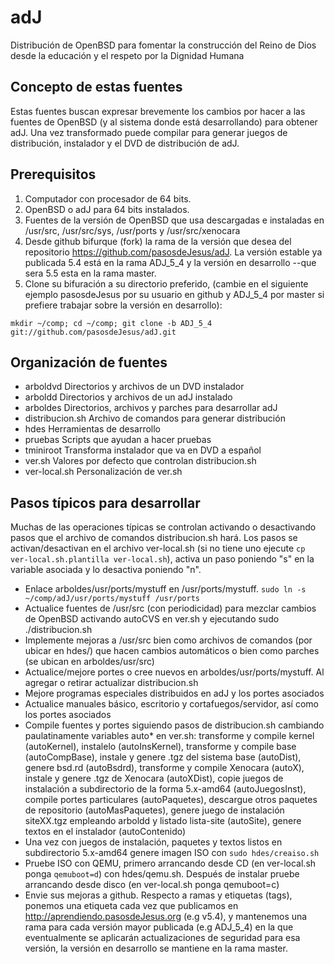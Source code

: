 adJ
===

Distribución de OpenBSD para fomentar la construcción del Reino de Dios 
desde la educación y el respeto por la Dignidad Humana


Concepto de estas fuentes
-------------------------

Estas fuentes buscan expresar brevemente los cambios por hacer a las fuentes de OpenBSD (y al sistema donde está desarrollando) para obtener adJ.  Una vez transformado puede compilar para generar juegos de distribución, instalador y el DVD de distribución de adJ.


Prerequisitos
-------------

1. Computador con procesador de 64 bits.
2. OpenBSD o adJ para 64 bits instalados.
3. Fuentes de la versión de OpenBSD que usa descargadas e instaladas en /usr/src, /usr/src/sys, /usr/ports y /usr/src/xenocara
4. Desde github bifurque (fork) la rama de la versión que desea del repositorio https://github.com/pasosdeJesus/adJ.  La versión estable ya publicada 5.4 está en la rama ADJ_5_4 y la versión en desarrollo --que sera 5.5 esta en la rama master.
4. Clone su bifuración a su directorio preferido, (cambie en el siguiente ejemplo pasosdeJesus por su usuario en github y ADJ_5_4 por master si prefiere trabajar sobre la versión en desarrollo):
```
mkdir ~/comp; cd ~/comp; git clone -b ADJ_5_4 git://github.com/pasosdeJesus/adJ.git
```


Organización de fuentes
-----------------------

- arboldvd   Directorios y archivos de un DVD instalador
- arboldd    Directorios y archivos de un adJ instalado
- arboldes   Directorios, archivos y parches para desarrollar adJ
- distribucion.sh	Archivo de comandos para generar distribución
- hdes       Herramientas de desarrollo
- pruebas    Scripts que ayudan a hacer pruebas
- tminiroot  Transforma instalador que va en DVD a español
- ver.sh     Valores por defecto que controlan distribucion.sh
- ver-local.sh		Personalización de ver.sh



Pasos típicos para desarrollar
------------------------------

Muchas de las operaciones típicas se controlan activando o desactivando pasos 
que el archivo de comandos distribucion.sh hará.  Los pasos se 
activan/desactivan en el archivo ver-local.sh (si no tiene uno ejecute 
```cp ver-local.sh.plantilla ver-local.sh```), activa un paso poniendo "s" en la 
variable asociada y lo desactiva poniendo "n".

* Enlace arboldes/usr/ports/mystuff en /usr/ports/mystuff.  ```sudo ln -s ~/comp/adJ/usr/ports/mystuff /usr/ports```
* Actualice fuentes de /usr/src (con periodicidad) para mezclar cambios de OpenBSD activando autoCVS en ver.sh y ejecutando sudo ./distribucion.sh
* Implemente mejoras a /usr/src bien como archivos de comandos (por ubicar en hdes/) que hacen cambios automáticos o bien como parches (se ubican en arboldes/usr/src)
* Actualice/mejore portes o cree nuevos en arboldes/usr/ports/mystuff.  Al agregar o retirar actualizar distribucion.sh
* Mejore programas especiales distribuidos en adJ y los portes asociados
* Actualice manuales básico, escritorio y cortafuegos/servidor, así como los portes asociados
* Compile fuentes y portes siguiendo pasos de distribucion.sh cambiando paulatinamente variables auto* en ver.sh: transforme y compile kernel (autoKernel), instalelo (autoInsKernel), transforme y compile base (autoCompBase), instale y genere .tgz del sistema base (autoDist), genere bsd.rd (autoBsdrd), transforme y compile Xenocara (autoX), instale y genere .tgz de Xenocara (autoXDist), copie juegos de instalación a subdirectorio de la forma 5.x-amd64 (autoJuegosInst), compile portes particulares (autoPaquetes), descargue otros paquetes de repositorio (autoMasPaquetes), genere juego de instalación siteXX.tgz empleando arboldd y listado lista-site (autoSite), genere textos en el instalador (autoContenido)
* Una vez con juegos de instalación, paquetes y textos listos en subdirectorio 5.x-amd64 genere imagen ISO con ```sudo hdes/creaiso.sh```
* Pruebe ISO con QEMU, primero arrancando desde CD (en ver-local.sh ponga ```qemuboot=d```) con hdes/qemu.sh.  Después de instalar pruebe arrancando desde disco (en ver-local.sh ponga qemuboot=c)
* Envie sus mejoras a github.  Respecto a ramas y etiquetas (tags), ponemos una etiqueta cada vez que publicamos en http://aprendiendo.pasosdeJesus.org (e.g v5.4), y mantenemos una rama para cada versión mayor publicada (e.g ADJ_5_4) en la que eventualmente se aplicarán actualizaciones de seguridad para esa versión, la versión en desarrollo se mantiene en la rama master.

